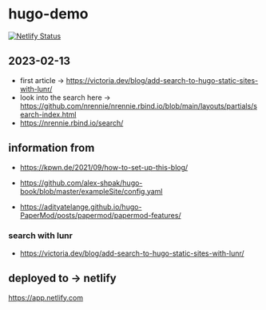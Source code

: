 # hugo-demo

[![Netlify Status](https://api.netlify.com/api/v1/badges/4bac4da9-73b7-4fd3-9567-61ce8dfee5be/deploy-status)](https://app.netlify.com/sites/gorgeous-taffy-a36fd0/deploys)

## 2023-02-13
- first article -> https://victoria.dev/blog/add-search-to-hugo-static-sites-with-lunr/ 
- look into the search here -> https://github.com/nrennie/nrennie.rbind.io/blob/main/layouts/partials/search-index.html 
- https://nrennie.rbind.io/search/

## information from 
- https://kpwn.de/2021/09/how-to-set-up-this-blog/ 

- https://github.com/alex-shpak/hugo-book/blob/master/exampleSite/config.yaml 

- https://adityatelange.github.io/hugo-PaperMod/posts/papermod/papermod-features/

### search with lunr
- https://victoria.dev/blog/add-search-to-hugo-static-sites-with-lunr/


## deployed to  -> netlify
https://app.netlify.com 
